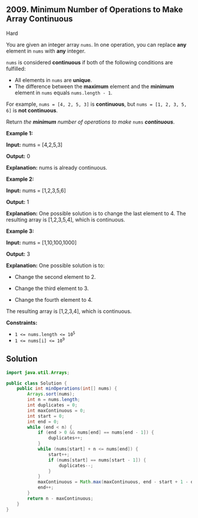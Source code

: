 ## 2009\. Minimum Number of Operations to Make Array Continuous

Hard

You are given an integer array `nums`. In one operation, you can replace **any** element in `nums` with **any** integer.

`nums` is considered **continuous** if both of the following conditions are fulfilled:

*   All elements in `nums` are **unique**.
*   The difference between the **maximum** element and the **minimum** element in `nums` equals `nums.length - 1`.

For example, `nums = [4, 2, 5, 3]` is **continuous**, but `nums = [1, 2, 3, 5, 6]` is **not continuous**.

Return _the **minimum** number of operations to make_ `nums` **_continuous_**.

**Example 1:**

**Input:** nums = [4,2,5,3]

**Output:** 0

**Explanation:** nums is already continuous.

**Example 2:**

**Input:** nums = [1,2,3,5,6]

**Output:** 1

**Explanation:** One possible solution is to change the last element to 4. The resulting array is [1,2,3,5,4], which is continuous.

**Example 3:**

**Input:** nums = [1,10,100,1000]

**Output:** 3

**Explanation:** One possible solution is to: 

- Change the second element to 2. 

- Change the third element to 3. 

- Change the fourth element to 4. 
  
The resulting array is [1,2,3,4], which is continuous.

**Constraints:**

*   <code>1 <= nums.length <= 10<sup>5</sup></code>
*   <code>1 <= nums[i] <= 10<sup>9</sup></code>

## Solution

```java
import java.util.Arrays;

public class Solution {
    public int minOperations(int[] nums) {
        Arrays.sort(nums);
        int n = nums.length;
        int duplicates = 0;
        int maxContinuous = 0;
        int start = 0;
        int end = 0;
        while (end < n) {
            if (end > 0 && nums[end] == nums[end - 1]) {
                duplicates++;
            }
            while (nums[start] + n <= nums[end]) {
                start++;
                if (nums[start] == nums[start - 1]) {
                    duplicates--;
                }
            }
            maxContinuous = Math.max(maxContinuous, end - start + 1 - duplicates);
            end++;
        }
        return n - maxContinuous;
    }
}
```